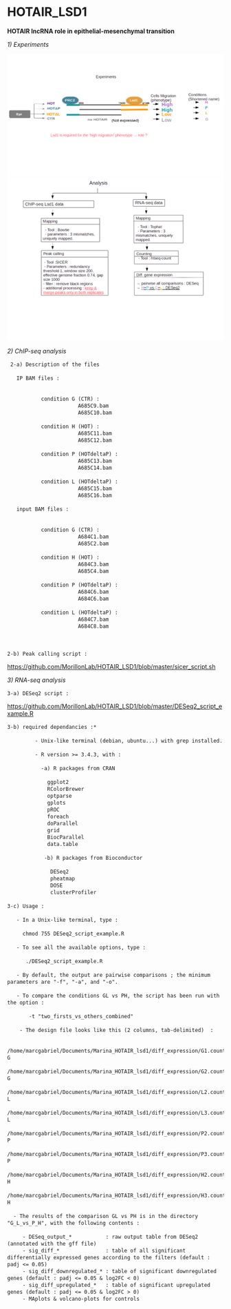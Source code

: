 # HOTAIR_LSD1

**HOTAIR lncRNA role in epithelial-mesenchymal transition**

*1) Experiments*

 ![](https://github.com/MorillonLab/HOTAIR_LSD1/blob/master/images_HOTAIR_LSD1/HOTAIR_LSD1_experiment.png)
 ![](https://github.com/MorillonLab/HOTAIR_LSD1/blob/master/images_HOTAIR_LSD1/analysis.png)

 *2) ChIP-seq analysis*

     2-a) Description of the files
 
       IP BAM files :


               condition G (CTR) :
                           A685C9.bam
                           A685C10.bam

               condition H (HOT) :             
                           A685C11.bam
                           A685C12.bam  

               condition P (HOTdeltaP) :            
                           A685C13.bam
                           A685C14.bam

               condition L (HOTdeltaP) :           
                           A685C15.bam
                           A685C16.bam

       input BAM files :


               condition G (CTR) :
                           A684C1.bam
                           A685C2.bam

               condition H (HOT) :             
                           A684C3.bam
                           A685C4.bam  

               condition P (HOTdeltaP) :            
                           A684C6.bam
                           A684C6.bam

               condition L (HOTdeltaP) :           
                           A684C7.bam
                           A684C8.bam



    2-b) Peak calling script :

   https://github.com/MorillonLab/HOTAIR_LSD1/blob/master/sicer_script.sh

*3) RNA-seq analysis*

    3-a) DESeq2 script :
    
   https://github.com/MorillonLab/HOTAIR_LSD1/blob/master/DESeq2_script_example.R
  
    3-b) required dependancies :*
    
             - Unix-like terminal (debian, ubuntu...) with grep installed.

             - R version >= 3.4.3, with :

               -a) R packages from CRAN

                 ggplot2
                 RColorBrewer
                 optparse
                 gplots
                 pROC
                 foreach
                 doParallel	
                 grid	
                 BiocParallel
                 data.table

                -b) R packages from Bioconductor

                  DESeq2
                  pheatmap
                  DOSE
                  clusterProfiler
                  
    3-c) Usage :
     
       - In a Unix-like terminal, type :
     
         chmod 755 DESeq2_script_example.R
     
       - To see all the available options, type :
     
          ./DESeq2_script_example.R
          
       - By default, the output are pairwise comparisons ; the minimum parameters are "-f", "-a", and "-o".
     
       - To compare the conditions GL vs PH, the script has been run with the option :
       
           -t "two_firsts_vs_others_combined"
           
        - The design file looks like this (2 columns, tab-delimited)  :
        
          /home/marcgabriel/Documents/Marina_HOTAIR_lsd1/diff_expression/G1.counts.tsv	G
          /home/marcgabriel/Documents/Marina_HOTAIR_lsd1/diff_expression/G2.counts.tsv	G
          /home/marcgabriel/Documents/Marina_HOTAIR_lsd1/diff_expression/L2.counts.tsv	L
          /home/marcgabriel/Documents/Marina_HOTAIR_lsd1/diff_expression/L3.counts.tsv	L
          /home/marcgabriel/Documents/Marina_HOTAIR_lsd1/diff_expression/P2.counts.tsv	P
          /home/marcgabriel/Documents/Marina_HOTAIR_lsd1/diff_expression/P3.counts.tsv	P
          /home/marcgabriel/Documents/Marina_HOTAIR_lsd1/diff_expression/H2.counts.tsv	H
          /home/marcgabriel/Documents/Marina_HOTAIR_lsd1/diff_expression/H3.counts.tsv	H
      
      - The results of the comparison GL vs PH is in the directory "G_L_vs_P_H", with the following contents :
      
         - DESeq_output_*           : raw output table from DESeq2 (annotated with the gff file)
         - sig_diff_*               : table of all significant differentially expressed genes according to the filters (default : padj <= 0.05)
         - sig_diff_downregulated_* : table of significant downregulated genes (default : padj <= 0.05 & log2FC < 0)
         - sig_diff_upregulated_*   : table of significant upregulated genes (default : padj <= 0.05 & log2FC > 0)
         - MAplots & volcano-plots for controls

        
       
        
     
